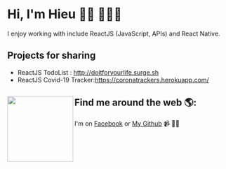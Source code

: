 # Hi, I'm Hieu 👋🏾 👩🏾‍💻

I enjoy working with include ReactJS (JavaScript, APIs) and React Native.


## Projects for sharing

- ReactJS TodoList : http://doitforyourlife.surge.sh
- ReactJS Covid-19 Tracker:https://coronatrackers.herokuapp.com/

## Find me around the web 🌎: <a href="https://github.com/tuanconbu"><img align="left" width="150" height="150" src="https://avatars3.githubusercontent.com/u/53146644?s=400&u=7b8dee0b96c6c81c354eaa0eff63d8eac2c3fde3&v=4"/></a>

I'm on <a href="https://www.facebook.com/hieumaxnho">Facebook</a> or <a href="https://github.com/tuanconbu">My Github</a> 📹 ✍🏾
